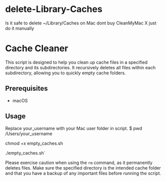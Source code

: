 # delete-Library-Caches
Is it safe to delete ~/Library/Caches
on Mac
dont buy CleanMyMac X
just do it manually

# Cache Cleaner

This script is designed to help you clean up cache files in a specified directory and its subdirectories. It recursively deletes all files within each subdirectory, allowing you to quickly empty cache folders.

## Prerequisites

- macOS
  
## Usage

Replace your_username with your Mac user folder in script.
$ pwd
/Users/your_username

chmod +x empty_caches.sh

./empty_caches.sh´


Please exercise caution when using the `rm` command, as it permanently deletes files. Make sure the specified directory is the intended cache folder and that you have a backup of any important files before running the script.
